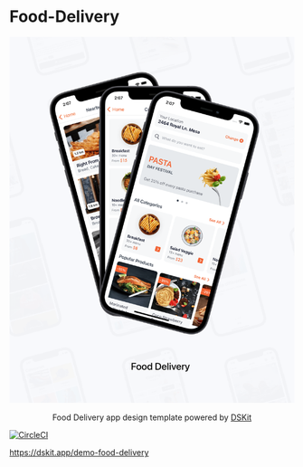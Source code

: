 # Food-Delivery

<p align="center">
    <img src="Content/Images/FoodDelivery.png" width="528" max-width="90%" alt="Splash" />
</p>

<p align="center">
Food Delivery app design template powered by <a href="https://github.com/imodeveloperlab/dskit"> DSKit </a>
</p>

[![CircleCI](https://circleci.com/gh/imodeveloperlab/Food-Delivery/tree/main.svg?style=svg)](https://circleci.com/gh/imodeveloperlab/Food-Delivery/tree/main)

https://dskit.app/demo-food-delivery
